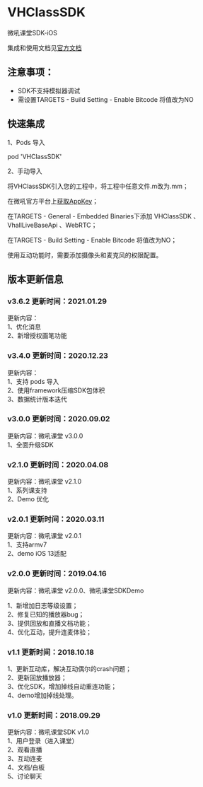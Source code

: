 # VHClassSDK

微吼课堂SDK-iOS<br>


集成和使用文档见[官方文档](http://www.vhall.com/class/doc/1605.html )<br>


## 注意事项：
* SDK不支持模拟器调试
* 需设置TARGETS - Build Setting - Enable Bitcode 将值改为NO


## 快速集成
1、Pods 导入<br>

pod 'VHClassSDK'<br>

2、手动导入<br>

将VHClassSDK引入您的工程中，将工程中任意文件.m改为.mm；<br>

在微吼官方平台上[获取AppKey](https://class.vhall.com/#/userSDK)；<br>

在TARGETS - General - Embedded Binaries下添加 VHClassSDK 、VhallLiveBaseApi 、WebRTC；<br>

在TARGETS - Build Setting - Enable Bitcode 将值改为NO；<br>

使用互动功能时，需要添加摄像头和麦克风的权限配置。<br>

## 版本更新信息
### v3.6.2 更新时间：2021.01.29
更新内容：<br>
1、优化消息<br>
2、新增授权画笔功能<br>

### v3.4.0 更新时间：2020.12.23
更新内容：<br>
1、支持 pods 导入<br>
2、使用framework压缩SDK包体积<br>
3、数据统计版本迭代<br>

### v3.0.0 更新时间：2020.09.02
更新内容：微吼课堂 v3.0.0<br>
1、全面升级SDK<br>
### v2.1.0 更新时间：2020.04.08
更新内容：微吼课堂 v2.1.0<br>
1、系列课支持<br>
2、Demo 优化<br>

### v2.0.1 更新时间：2020.03.11
更新内容：微吼课堂 v2.0.1<br>
1、支持armv7<br>
2、demo iOS 13适配<br>

### v2.0.0 更新时间：2019.04.16
更新内容：微吼课堂 v2.0.0、微吼课堂SDKDemo

1、新增加日志等级设置；<br>
2、修复已知的播放器bug；<br>
3、提供回放和直播文档功能；<br>
4、优化互动，提升连麦体验；<br>

### v1.1 更新时间：2018.10.18
1、更新互动库，解决互动偶尔的crash问题；<br>
2、更新回放播放器；<br>
3、优化SDK，增加掉线自动重连功能；<br>
4、demo增加掉线处理。	 <br>

### v1.0 更新时间：2018.09.29
更新内容：微吼课堂SDK v1.0<br>
1、用户登录（进入课堂）<br>
2、观看直播<br>
3、互动连麦<br>
4、文档/白板<br>
5、讨论聊天<br>


